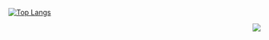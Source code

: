 [![Top Langs](https://github-readme-stats.vercel.app/api/top-langs/?username=ALRCMt&layout=compact)](https://github.com/anuraghazra/github-readme-stats)


<img align="right" src="https://github-readme-stats.vercel.app/api?username=ALRCMt&show_icons=true&icon_color=CE1D2D&text_color=718096&bg_color=ffffff&hide_title=true" />
